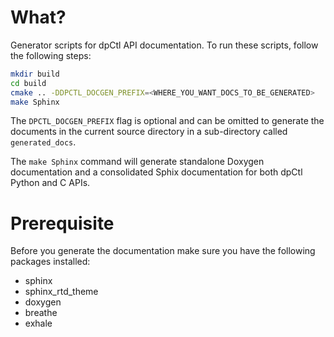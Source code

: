 What?
=====

Generator scripts for dpCtl API documentation. To run these scripts, follow
the following steps:

```bash
mkdir build
cd build
cmake .. -DDPCTL_DOCGEN_PREFIX=<WHERE_YOU_WANT_DOCS_TO_BE_GENERATED>
make Sphinx
```

The `DPCTL_DOCGEN_PREFIX` flag is optional and can be omitted to generate the
documents in the current source directory in a sub-directory called
`generated_docs`.

The `make Sphinx` command will generate standalone Doxygen documentation and
a consolidated Sphix documentation for both dpCtl Python and C APIs.

Prerequisite
============

Before you generate the documentation make sure you have the following
packages installed:

- sphinx
- sphinx_rtd_theme
- doxygen
- breathe
- exhale
